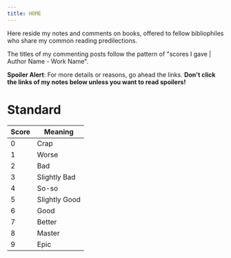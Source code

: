 ```yaml
---
title: HOME
---
```



Here reside my notes and comments on books, offered to fellow bibliophiles who share my common reading predilections.

The titles of my commenting posts follow the pattern of "scores I gave \| Author Name - Work Name".

**Spoiler Alert**:
For more details or reasons, go ahead the links. **Don't click the links of my notes below unless you want to read spoilers!**

# Standard

| Score | Meaning |
| ----- | ------- |
|   0   |  Crap   |
|   1   |  Worse  |
|   2   |  Bad    |
|   3   | Slightly Bad |
|   4   | So-so |
|   5   | Slightly Good |
|   6   |  Good   |
|   7   |  Better |
|   8   |  Master |
|   9   |  Epic   |
